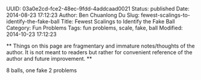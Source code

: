 UUID: 03a0e2cd-fce2-48ec-9fdd-4addcaad0021
Status: published
Date: 2014-08-23 17:12:23
Author: Ben Chuanlong Du
Slug: fewest-scalings-to-identify-the-fake-ball
Title: Fewest Scalings to Identify the Fake Ball
Category: Fun Problems
Tags: fun problems, scale, fake, ball 
Modified: 2014-10-23 17:12:23

**
Things on this page are
fragmentary and immature notes/thoughts of the author.
It is not meant to readers 
but rather for convenient reference of the author and future improvement.
** 



8 balls, one fake
2 problems
